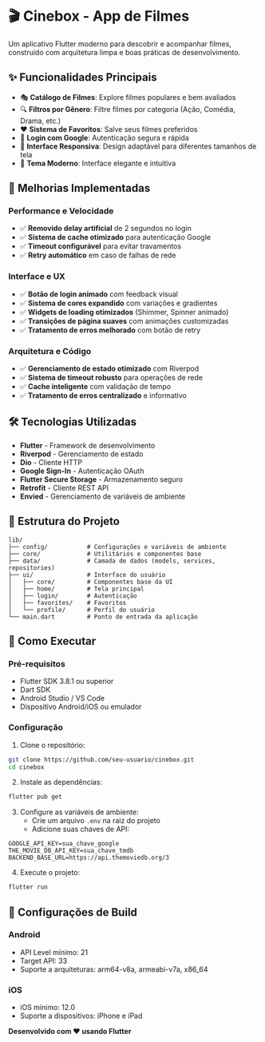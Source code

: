 # 🎬 Cinebox - App de Filmes

Um aplicativo Flutter moderno para descobrir e acompanhar filmes, construído com arquitetura limpa e boas práticas de desenvolvimento.

## ✨ **Funcionalidades Principais**

- 🎭 **Catálogo de Filmes**: Explore filmes populares e bem avaliados
- 🔍 **Filtros por Gênero**: Filtre filmes por categoria (Ação, Comédia, Drama, etc.)
- ❤️ **Sistema de Favoritos**: Salve seus filmes preferidos
- 🔐 **Login com Google**: Autenticação segura e rápida
- 📱 **Interface Responsiva**: Design adaptável para diferentes tamanhos de tela
- 🌙 **Tema Moderno**: Interface elegante e intuitiva

## 🚀 **Melhorias Implementadas**

### **Performance e Velocidade**
- ✅ **Removido delay artificial** de 2 segundos no login
- ✅ **Sistema de cache otimizado** para autenticação Google
- ✅ **Timeout configurável** para evitar travamentos
- ✅ **Retry automático** em caso de falhas de rede

### **Interface e UX**
- ✅ **Botão de login animado** com feedback visual
- ✅ **Sistema de cores expandido** com variações e gradientes
- ✅ **Widgets de loading otimizados** (Shimmer, Spinner animado)
- ✅ **Transições de página suaves** com animações customizadas
- ✅ **Tratamento de erros melhorado** com botão de retry

### **Arquitetura e Código**
- ✅ **Gerenciamento de estado otimizado** com Riverpod
- ✅ **Sistema de timeout robusto** para operações de rede
- ✅ **Cache inteligente** com validação de tempo
- ✅ **Tratamento de erros centralizado** e informativo

## 🛠️ **Tecnologias Utilizadas**

- **Flutter** - Framework de desenvolvimento
- **Riverpod** - Gerenciamento de estado
- **Dio** - Cliente HTTP
- **Google Sign-In** - Autenticação OAuth
- **Flutter Secure Storage** - Armazenamento seguro
- **Retrofit** - Cliente REST API
- **Envied** - Gerenciamento de variáveis de ambiente

## 📱 **Estrutura do Projeto**

```
lib/
├── config/           # Configurações e variáveis de ambiente
├── core/             # Utilitários e componentes base
├── data/             # Camada de dados (models, services, repositories)
├── ui/               # Interface do usuário
│   ├── core/         # Componentes base da UI
│   ├── home/         # Tela principal
│   ├── login/        # Autenticação
│   ├── favorites/    # Favoritos
│   └── profile/      # Perfil do usuário
└── main.dart         # Ponto de entrada da aplicação
```

## 🚀 **Como Executar**

### **Pré-requisitos**
- Flutter SDK 3.8.1 ou superior
- Dart SDK
- Android Studio / VS Code
- Dispositivo Android/iOS ou emulador

### **Configuração**
1. Clone o repositório:
```bash
git clone https://github.com/seu-usuario/cinebox.git
cd cinebox
```

2. Instale as dependências:
```bash
flutter pub get
```

3. Configure as variáveis de ambiente:
   - Crie um arquivo `.env` na raiz do projeto
   - Adicione suas chaves de API:
```env
GOOGLE_API_KEY=sua_chave_google
THE_MOVIE_DB_API_KEY=sua_chave_tmdb
BACKEND_BASE_URL=https://api.themoviedb.org/3
```

4. Execute o projeto:
```bash
flutter run
```

## 🔧 **Configurações de Build**

### **Android**
- API Level mínimo: 21
- Target API: 33
- Suporte a arquiteturas: arm64-v8a, armeabi-v7a, x86_64

### **iOS**
- iOS mínimo: 12.0
- Suporte a dispositivos: iPhone e iPad


**Desenvolvido com ❤️ usando Flutter**
